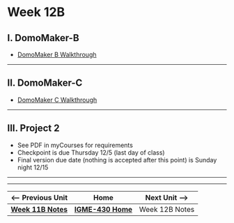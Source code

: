 # Week 12B

## I. DomoMaker-B
- [DomoMaker B Walkthrough](../concepts/domomaker-walkthrough.md#B)

---

## II. DomoMaker-C
- [DomoMaker C Walkthrough](../concepts/domomaker-walkthrough.md#C)

---

## III. Project 2
- See PDF in myCourses for requirements
- Checkpoint is due Thursday 12/5 (last day of class)
- Final version due date (nothing is accepted after this point) is Sunday night 12/15

---
---

| <-- Previous Unit | Home | Next Unit -->
| --- | --- | --- 
|   [**Week 11B Notes**](11B.md)  |  [**IGME-430 Home**](../) | Week 12B Notes
